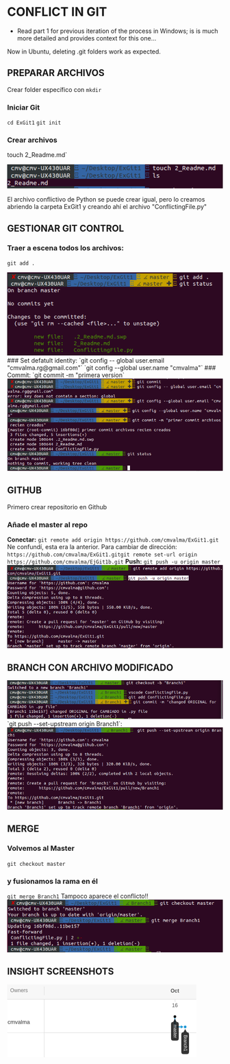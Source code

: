 # CONFLICT IN GIT

* Read part 1 for previous iteration of the process in Windows; is is much more detailed and provides context for this one...

Now in Ubuntu, deleting .git folders work as expected. 

## PREPARAR ARCHIVOS
Crear folder específico con `mkdir`
### Iniciar Git 
`cd ExGit1`
`git init` 

### Crear archivos
touch 2_Readme.md`

<img src="/Pictures/IMG1.png"/> 
      

El archivo conflictivo de Python se puede crear igual, pero lo creamos abriendo la carpeta ExGit1 y creando ahí el archivo "ConflictingFile.py"

## GESTIONAR GIT CONTROL
### Traer a escena todos los archivos:
`git add .`

<img src="/Pictures/IMG2.png"/> 
### Set defatult identity:
`git config -- global user.email "cmvalma.rg@gmail.com"`
`git config --global user.name "cmvalma"`
### Commit:
`git commit -m "primera version`
<img src="/Pictures/IMG3.png"/> 

## GITHUB 
Primero crear repositorio en Github 
### Añade el master al repo
**Conectar:** 
 `git remote add origin https://github.com/cmvalma/ExGit1.git`
Ne confundí, esta era la anterior. Para cambiar de dirección:
`https://github.com/cmvalma/ExGit1.gitgit remote set-url origin  https://github.com/cmvalma/EjGit1b.git`
**Push:**
`git push -u origin master`
<img src="/Pictures/IMG4.png"/> 

## BRANCH CON ARCHIVO MODIFICADO

<img src="/Pictures/IMG5.png"/> 
`git push --set-upstream origin Branch1`:
<img src="/Pictures/IMG6.png"/> 

## MERGE 
### Volvemos al Master
`git checkout master`
### y fusionamos la rama en él
`git merge Branch1`
Tampoco aparece el conflicto!! 
<img src="/Pictures/IMG7.png"/> 

## INSIGHT SCREENSHOTS

<img src="/Pictures/Insight1.png"/>
      
